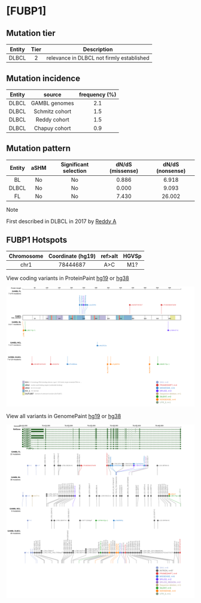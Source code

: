 # [FUBP1]

## Mutation tier

|Entity|Tier|Description                              |
|:------:|:----:|-----------------------------------------|
|DLBCL |2   |relevance in DLBCL not firmly established|
## Mutation incidence

|Entity|source        |frequency (%)|
|:------:|:--------------:|:-------------:|
|DLBCL |GAMBL genomes |2.1          |
|DLBCL |Schmitz cohort|1.5          |
|DLBCL |Reddy cohort  |1.5          |
|DLBCL |Chapuy cohort |0.9          |

## Mutation pattern

|Entity|aSHM|Significant selection|dN/dS (missense)|dN/dS (nonsense)|
|:------:|:----:|:---------------------:|:----------------:|:----------------:|
|BL    |No  |No                   |0.886           | 6.918          |
|DLBCL |No  |No                   |0.000           | 9.093          |
|FL    |No  |No                   |7.430           |26.002          |


> [!NOTE]
> First described in DLBCL in 2017 by [Reddy A](https://pubmed.ncbi.nlm.nih.gov/28985567)


 ## FUBP1 Hotspots

| Chromosome |Coordinate (hg19) | ref>alt | HGVSp | 
 | :---:| :---: | :--: | :---: |
| chr1 | 78444687 | A>C | M1? |

View coding variants in ProteinPaint [hg19](https://www.bcgsc.ca/downloads/morinlab/GAMBL/test/genes/FUBP1_protein.html)  or [hg38](https://www.bcgsc.ca/downloads/morinlab/GAMBL/test/genes/FUBP1_protein_hg38.html)

![image](images/proteinpaint/FUBP1_NM_003902.svg)

View all variants in GenomePaint [hg19](https://www.bcgsc.ca/downloads/morinlab/GAMBL/test/genes/FUBP1.html)  or [hg38](https://www.bcgsc.ca/downloads/morinlab/GAMBL/test/genes/FUBP1_hg38.html)

![image](images/proteinpaint/FUBP1.svg)
